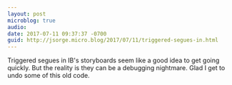```yaml
---
layout: post
microblog: true
audio: 
date: 2017-07-11 09:37:37 -0700
guid: http://jsorge.micro.blog/2017/07/11/triggered-segues-in.html
---
```

Triggered segues in IB's storyboards seem like a good idea to get going quickly. But the reality is they can be a debugging nightmare. Glad I get to undo some of this old code.

